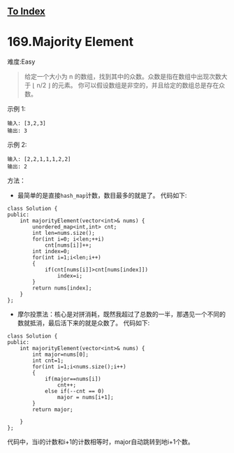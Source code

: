 [To Index](/index.md)
---
# 169.Majority Element
难度:Easy

> 给定一个大小为 n 的数组，找到其中的众数。众数是指在数组中出现次数大于 ⌊ n/2 ⌋ 的元素。
你可以假设数组是非空的，并且给定的数组总是存在众数。

示例 1:
```
输入: [3,2,3]
输出: 3
```
示例 2:
```
输入: [2,2,1,1,1,2,2]
输出: 2
```

方法：
- 最简单的是直接`hash_map`计数，数目最多的就是了。
代码如下:
```
class Solution {
public:
    int majorityElement(vector<int>& nums) {
        unordered_map<int,int> cnt;
        int len=nums.size();
        for(int i=0; i<len;++i)
            cnt[nums[i]]++;
        int index=0;
        for(int i=1;i<len;i++)
        {
            if(cnt[nums[i]]>cnt[nums[index]])
                index=i;
        }
        return nums[index];
    }
};
```
- 摩尔投票法：核心是对拼消耗，既然我超过了总数的一半，那遇见一个不同的数就抵消，最后活下来的就是众数了。
代码如下:
```
class Solution {
public:
    int majorityElement(vector<int>& nums) {
        int major=nums[0];
        int cnt=1;
        for(int i=1;i<nums.size();i++)
        {
            if(major==nums[i])
                cnt++;
            else if(--cnt == 0)
                major = nums[i+1];
        }
        return major;
        
    }
};
```
代码中，当i的计数和i+1的计数相等时，major自动跳转到地i+1个数。  

